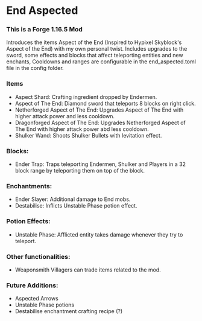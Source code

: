 # End Aspected
### This is a Forge 1.16.5 Mod
Introduces the items Aspect of the End (Inspired to Hypixel Skyblock's Aspect of the End) with my own personal twist. Includes upgrades to the sword, some effects and blocks that affect teleporting entities and new enchants, Cooldowns and ranges are configurable in the end_aspected.toml file in the config folder.


### Items

- Aspect Shard: Crafting ingredient dropped by Endermen.
- Aspect of The End: Diamond sword that teleports 8 blocks on right click.
- Netherforged Aspect of The End: Upgrades Aspect of The End with higher attack power and less cooldown.
- Dragonforged Aspect of The End: Upgrades Netherforged Aspect of The End with higher attack power abd less cooldown.
- Shulker Wand: Shoots Shulker Bullets with levitation effect.

### Blocks:
- Ender Trap: Traps teleporting Endermen, Shulker and Players in a 32 block range by teleporting them on top of the block.

### Enchantments:
- Ender Slayer: Additional damage to End mobs.
- Destabilise: Inflicts Unstable Phase potion effect.

### Potion Effects:
- Unstable Phase: Afflicted entity takes damage whenever they try to teleport.

### Other functionalities:
- Weaponsmith Villagers can trade items related to the mod.

### Future Additions:
- Aspected Arrows
- Unstable Phase potions
- Destabilise enchantment crafting recipe (?)